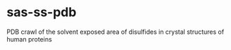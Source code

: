 # sas-ss-pdb
PDB crawl of the solvent exposed area of disulfides in crystal structures of human proteins 

